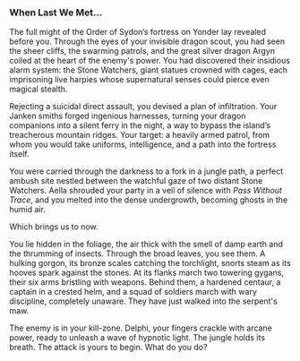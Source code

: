 ### **When Last We Met...**

The full might of the Order of Sydon’s fortress on Yonder lay revealed before you. Through the eyes of your invisible dragon scout, you had seen the sheer cliffs, the swarming patrols, and the great silver dragon Argyn coiled at the heart of the enemy's power. You had discovered their insidious alarm system: the Stone Watchers, giant statues crowned with cages, each imprisoning live harpies whose supernatural senses could pierce even magical stealth.

Rejecting a suicidal direct assault, you devised a plan of infiltration. Your Janken smiths forged ingenious harnesses, turning your dragon companions into a silent ferry in the night, a way to bypass the island’s treacherous mountain ridges. Your target: a heavily armed patrol, from whom you would take uniforms, intelligence, and a path into the fortress itself.

You were carried through the darkness to a fork in a jungle path, a perfect ambush site nestled between the watchful gaze of two distant Stone Watchers. Aella shrouded your party in a veil of silence with *Pass Without Trace*, and you melted into the dense undergrowth, becoming ghosts in the humid air.

Which brings us to now.

You lie hidden in the foliage, the air thick with the smell of damp earth and the thrumming of insects. Through the broad leaves, you see them. A hulking gorgon, its bronze scales catching the torchlight, snorts steam as its hooves spark against the stones. At its flanks march two towering gygans, their six arms bristling with weapons. Behind them, a hardened centaur, a captain in a crested helm, and a squad of soldiers march with wary discipline, completely unaware. They have just walked into the serpent's maw.

The enemy is in your kill-zone. Delphi, your fingers crackle with arcane power, ready to unleash a wave of hypnotic light. The jungle holds its breath. The attack is yours to begin. What do you do?
